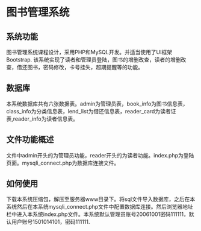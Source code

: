 # 图书管理系统
## 系统功能
图书管理系统课程设计，采用PHP和MySQL开发。并适当使用了UI框架Bootstrap. 该系统实现了读者和管理员登陆，图书的增删改查，读者的增删改查，借还图书，密码修改，卡号挂失，超期提醒等的功能。
## 数据库
本系统数据库共有六张数据表。admin为管理员表，book_info为图书信息表，class_info为分类信息表，lend_list为借还信息表，reader_card为读者证表,reader_info为读者信息表。
## 文件功能概述
文件中admin开头的为管理员功能，reader开头的为读者功能。index.php为登陆页面。mysqli_connect.php为数据库连接文件。
## 如何使用
下载本系统压缩包，解压至服务器www目录下。将sql文件导入数据库，之后在本系统然后在本系统mysqli_connect.php文件中配置数据库连接。然后浏览器地址栏中进入本系统index.php文件。本系统默认管理员账号20061001密码111111，默认用户账号1501014101，密码111111.


